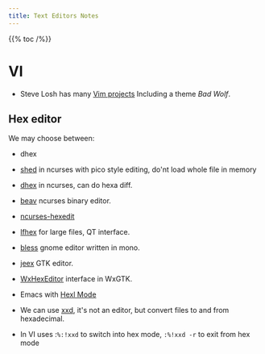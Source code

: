 ```yaml
---
title: Text Editors Notes
---
```


{{% toc /%}}

# VI

-   Steve Losh has many [Vim projects](http://stevelosh.com/projects/)
    Including a theme _Bad Wolf_.

## Hex editor

We may choose between:
-   dhex
-   [shed](https://packages.debian.org/sid/shed)
    in ncurses with pico style editing, do'nt load whole file in
    memory
-   [dhex](https://packages.debian.org/sid/dhex)
    in ncurses, can do hexa diff.
-   [beav](https://packages.debian.org/sid/beav)
    ncurses binary editor.
-   [ncurses-hexedit](
    https://packages.debian.org/buster/ncurses-hexedit)
-   [lfhex](https://packages.debian.org/sid/lfhex)
    for large files, QT interface.
-   [bless](https://packages.debian.org/sid/bless)
    gnome editor written in mono.
-   [jeex](https://packages.debian.org/sid/jeex)
    GTK editor.
-   [WxHexEditor](https://packages.debian.org/sid/wxhexeditor)
    interface in WxGTK.


-   Emacs with [Hexl Mode](https://www.emacswiki.org/emacs/HexlMode)
-   We can use [xxd](https://packages.debian.org/sid/xxd), it's not an
    editor, but convert files to and from hexadecimal.
-   In VI uses :`%:!xxd` to switch into hex mode,
    `:%!xxd -r` to exit from hex mode
